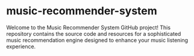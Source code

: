 # music-recommender-system
Welcome to the Music Recommender System GitHub project! This repository contains the source code and resources for a sophisticated music recommendation engine designed to enhance your music listening experience.
